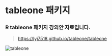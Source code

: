 # tableone 패키지
### R tableone 패키지 강의안 자료입니다. 

> https://lyj7518.github.io/tableone/tableone

![tableone](https://user-images.githubusercontent.com/96602999/152754381-a8d2126d-bc9e-437f-a29b-7a1ebc9185e7.png)
